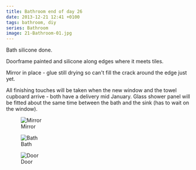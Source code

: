 ```yaml
---
title: Bathroom end of day 26
date: 2013-12-21 12:41 +0100
tags: bathroom, diy
series: Bathroom
image: 21-Bathroom-01.jpg
---
```


Bath silicone done.

Doorframe painted and silicone along edges where it meets tiles.

Mirror in place - glue still drying so can't fill the crack around the edge just yet.

All finishing touches will be taken when the new window and the towel cupboard arrive - both have a delivery mid January. Glass shower panel will be fitted about the same time between the bath and the sink (has to wait on the window).

<figure class="figure w-100 text-center">
  <img class="figure-img img-fluid rounded" src="/images/posts/2013/12/21-Bathroom-01.jpg" title="Mirror" alt="Mirror"/>
  <figcaption class="figure-caption">Mirror</figcaption>
</figure>

<figure class="figure w-100 text-center">
  <img class="figure-img img-fluid rounded" src="/images/posts/2013/12/21-Bathroom-02.jpg" title="Bath" alt="Bath"/>
  <figcaption class="figure-caption">Bath</figcaption>
</figure>

<figure class="figure w-100 text-center">
  <img class="figure-img img-fluid rounded" src="/images/posts/2013/12/21-Bathroom-03.jpg" title="Door" alt="Door"/>
  <figcaption class="figure-caption">Door</figcaption>
</figure>
